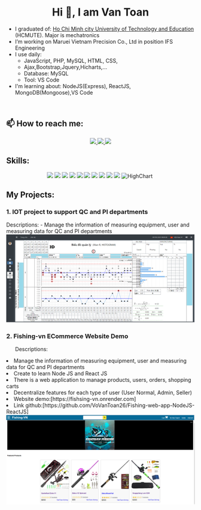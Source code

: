 <h1 align="center">Hi 👋, I am Van Toan</h1>


-  I graduated of: [Ho Chi Minh city University of Technology and Education](https://hcmute.edu.vn) (HCMUTE). Major is mechatronics
-  I’m working on Maruei Vietnam Precision Co., Ltd in position IFS Engineering 
-  I use daily:
    + JavaScript, PHP, MySQL, HTML, CSS,
    + Ajax,Bootstrap,Jquery,Hicharts,...
    + Database: MySQL
    + Tool: VS Code
-  I'm learning about: NodeJS(Express), ReactJS, MongoDB(Mongoose),VS Code

<br />

## 📫 How to reach me:

<p align="center">
  <a href="https://linkedin.com/in/toàn-võ-văn-50655b25a" target="_blank">
    <img src="https://img.icons8.com/fluent/48/000000/linkedin.png"/>
  </a>
  <a href="https://github.com/VoVanToan26" alt="Github">
    <img src="https://img.icons8.com/fluent/48/000000/github.png"/>
  </a> 
  <a href="mailto:vantoanvo26@gmail.com" alt="Email">
    <img src="https://img.icons8.com/fluent/48/000000/mailing.png"/>
  </a>
</p>

## Skills:
<p align="center">
  <img src="https://img.icons8.com/officel/256/php-logo.png" height=40/>
  <img src="https://img.icons8.com/color/256/javascript.png" height=40/>
  <img src="https://img.icons8.com/color/256/html-5.png" height=40/>
  <img src="https://img.icons8.com/color/256/css3.png" height=40/>
  <img src="https://img.icons8.com/color/256/mysql-logo.png" height=40/>
  <img src="https://img.icons8.com/color/256/bootstrap.png" height=40/>
  <img src="https://www.devopsschool.com/blog/wp-content/uploads/2022/03/jquery.png" height=40/>
  <img src="https://img.icons8.com/color/256/nodejs.png" height=40/>
  <img src="https://img.icons8.com/color/256/react-native.png" height=40/>
  <img src="https://mongoosejs.com/docs/images/mongoose5_62x30_transparent.png" height=40/>
  <img src="https://api.highcharts.com/highcharts/mstile-310x310.png" alt="HighChart" height=40/>
  <img src="https://github.githubassets.com/images/modules/logos_page/GitHub-Mark.png" alt="" height=40/>
</p>

## My Projects:

<h3>1. IOT project to support QC and PI departments</h3>
Descriptions: - Manage the information of measuring equipment, user and measuring data for QC and PI departments
<img src="images/FIOT.png" alt="FIOT">

<h3>2. Fishing-vn ECommerce Website Demo</h3>
<ul>Descriptions: </ul>
<li>Manage the information of measuring equipment, user and measuring data for QC and PI departments</li>
<li>Create to learn Node JS and React JS</li>
<li>There is a web application to manage products, users, orders, shopping carts</li>
<li>Decentralize features for each type of user (User Normal, Admin, Seller)</li>
<li>Website demo:[https://fishsing-vn.onrender.com]</li>
<li>Link github:[https://github.com/VoVanToan26/Fishing-web-app-NodeJS-ReactJS]</li>
<img src="images/FishingWeb-app.png" alt="Fishing-webapp">
